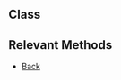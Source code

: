 ## Class

## Relevant Methods

- [Back](https://github.com/Ced30/GML-GUI-Library-GGL-Documentation/blob/main/README.md)
